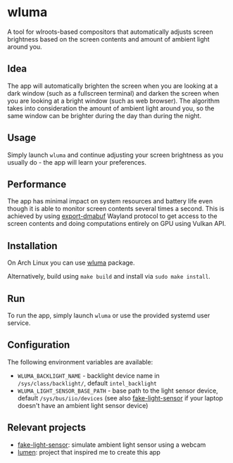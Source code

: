 # wluma

A tool for wlroots-based compositors that automatically adjusts screen brightness based on the screen contents and amount of ambient light around you.

## Idea

The app will automatically brighten the screen when you are looking at a dark window (such as a fullscreen terminal) and darken the screen when you are looking at a bright window (such as web browser). The algorithm takes into consideration the amount of ambient light around you, so the same window can be brighter during the day than during the night.

## Usage

Simply launch `wluma` and continue adjusting your screen brightness as you usually do - the app will learn your preferences.

## Performance

The app has minimal impact on system resources and battery life even though it is able to monitor screen contents several times a second. This is achieved by using [export-dmabuf](https://github.com/swaywm/wlr-protocols/blob/master/unstable/wlr-export-dmabuf-unstable-v1.xml) Wayland protocol to get access to the screen contents and doing computations entirely on GPU using Vulkan API.

## Installation

On Arch Linux you can use [wluma](https://aur.archlinux.org/packages/wluma/) package.

Alternatively, build using `make build` and install via `sudo make install`.

## Run

To run the app, simply launch `wluma` or use the provided systemd user service.

## Configuration

The following environment variables are available:

- `WLUMA_BACKLIGHT_NAME` - backlight device name in `/sys/class/backlight/`, default `intel_backlight`
- `WLUMA_LIGHT_SENSOR_BASE_PATH` - base path to the light sensor device, default `/sys/bus/iio/devices` (see also [fake-light-sensor](https://github.com/cyrinux/fake-light-sensor) if your laptop doesn't have an ambient light sensor device)

## Relevant projects

- [fake-light-sensor](https://github.com/cyrinux/fake-light-sensor): simulate ambient light sensor using a webcam
- [lumen](https://github.com/anishathalye/lumen): project that inspired me to create this app
